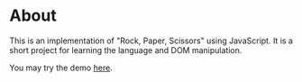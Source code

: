 # About

This is an implementation of "Rock, Paper, Scissors" using JavaScript. It is a short project for learning the language and DOM manipulation.

You may try the demo [here](https://ryans-projects-for-personal-learning.github.io/rock-paper-scissors/).
